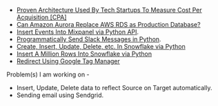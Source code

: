 * [Proven Architecture Used By Tech Startups To Measure Cost Per Acquisition [CPA]](https://github.com/cdevairakkam7/notes/blob/main/cost_per_acq.MD)
* [Can Amazon Aurora Replace AWS RDS as Production Database?](https://cdevairakkam7.github.io/notes/RDS.html)
* [Insert Events Into Mixpanel via Python API](https://cdevairakkam7.github.io/notes/Mixpanel_Insert_Event.html).
* [Programmatically Send Slack Messages in Python](https://cdevairakkam7.github.io/notes/Send_slack_message.html).
* [Create, Insert, Update, Delete, etc. In Snowflake via Python](https://cdevairakkam7.github.io/notes/Snowflake.html)
* [Insert A Million Rows Into Snowflake via Python](https://cdevairakkam7.github.io/notes/Insert_100.html)
* [Redirect Using Google Tag Manager](https://cdevairakkam7.github.io/notes/Redirect_using_gtm.html)


Problem(s) I am working on - 
* Insert, Update, Delete data to reflect Source on Target automatically.
* Sending email using Sendgrid.
